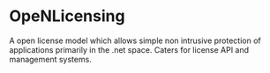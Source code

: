 # OpeNLicensing
A open license model which allows simple non intrusive protection of applications primarily in the .net space. Caters for license API and management systems.
